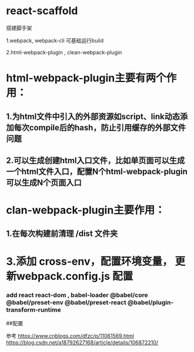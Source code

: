 # react-scaffold
搭建脚手架


1.webpack, webpack-cli 可基础运行build

2.html-webpack-plugin , clean-webpack-plugin
# html-webpack-plugin主要有两个作用：
## 1.为html文件中引入的外部资源如script、link动态添加每次compile后的hash，防止引用缓存的外部文件问题
## 2.可以生成创建html入口文件，比如单页面可以生成一个html文件入口，配置N个html-webpack-plugin可以生成N个页面入口
# clan-webpack-plugin主要作用：
## 1.在每次构建前清理 /dist 文件夹

# 3.添加 cross-env，配置环境变量， 更新webpack.config.js 配置

### add react react-dom , babel-loader @babel/core @babel/preset-env  @babel/preset-react @babel/plugin-transform-runtime 
##配置

参考
https://www.cnblogs.com/dfzc/p/11061569.html
https://blog.csdn.net/a18792627168/article/details/106872210/